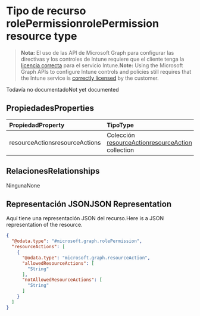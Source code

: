 # <a name="rolepermission-resource-type"></a><span data-ttu-id="22073-101">Tipo de recurso rolePermission</span><span class="sxs-lookup"><span data-stu-id="22073-101">rolePermission resource type</span></span>

> <span data-ttu-id="22073-102">**Nota:** El uso de las API de Microsoft Graph para configurar las directivas y los controles de Intune requiere que el cliente tenga la [licencia correcta](https://go.microsoft.com/fwlink/?linkid=839381) para el servicio Intune.</span><span class="sxs-lookup"><span data-stu-id="22073-102">**Note:** Using the Microsoft Graph APIs to configure Intune controls and policies still requires that the Intune service is [correctly licensed](https://go.microsoft.com/fwlink/?linkid=839381) by the customer.</span></span>

<span data-ttu-id="22073-103">Todavía no documentado</span><span class="sxs-lookup"><span data-stu-id="22073-103">Not yet documented</span></span>
## <a name="properties"></a><span data-ttu-id="22073-104">Propiedades</span><span class="sxs-lookup"><span data-stu-id="22073-104">Properties</span></span>
|<span data-ttu-id="22073-105">Propiedad</span><span class="sxs-lookup"><span data-stu-id="22073-105">Property</span></span>|<span data-ttu-id="22073-106">Tipo</span><span class="sxs-lookup"><span data-stu-id="22073-106">Type</span></span>|<span data-ttu-id="22073-107">Descripción</span><span class="sxs-lookup"><span data-stu-id="22073-107">Description</span></span>|
|:---|:---|:---|
|<span data-ttu-id="22073-108">resourceActions</span><span class="sxs-lookup"><span data-stu-id="22073-108">resourceActions</span></span>|<span data-ttu-id="22073-109">Colección [resourceAction](../resources/intune_rbac_resourceaction.md)</span><span class="sxs-lookup"><span data-stu-id="22073-109">[resourceAction](../resources/intune_rbac_resourceaction.md) collection</span></span>|<span data-ttu-id="22073-110">Acciones</span><span class="sxs-lookup"><span data-stu-id="22073-110">Actions</span></span>|

## <a name="relationships"></a><span data-ttu-id="22073-111">Relaciones</span><span class="sxs-lookup"><span data-stu-id="22073-111">Relationships</span></span>
<span data-ttu-id="22073-112">Ninguna</span><span class="sxs-lookup"><span data-stu-id="22073-112">None</span></span>
## <a name="json-representation"></a><span data-ttu-id="22073-113">Representación JSON</span><span class="sxs-lookup"><span data-stu-id="22073-113">JSON Representation</span></span>
<span data-ttu-id="22073-114">Aquí tiene una representación JSON del recurso.</span><span class="sxs-lookup"><span data-stu-id="22073-114">Here is a JSON representation of the resource.</span></span>
<!-- {
  "blockType": "resource",
  "keyProperty": "id",
  "@odata.type": "microsoft.graph.rolePermission"
}
-->
``` json
{
  "@odata.type": "#microsoft.graph.rolePermission",
  "resourceActions": [
    {
      "@odata.type": "microsoft.graph.resourceAction",
      "allowedResourceActions": [
        "String"
      ],
      "notAllowedResourceActions": [
        "String"
      ]
    }
  ]
}
```



